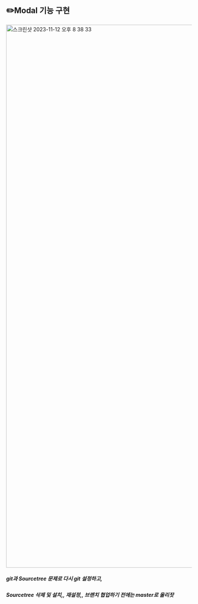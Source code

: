<p>
  <h2>✏️Modal 기능 구현</h2>
</p>
<p>

<img width="1470" alt="스크린샷 2023-11-12 오후 8 38 33" src="https://github.com/engelhyunji/my-react-app/assets/145903783/4a7fc40d-23a4-4dd8-a92d-70f5235ea58c">

</p>

##### git과 Sourcetree 문제로 다시 git 설정하고, 
##### Sourcetree 삭제 및 설치,, 재설정,, 브랜치 협업하기 전에는 master로 올리잣
